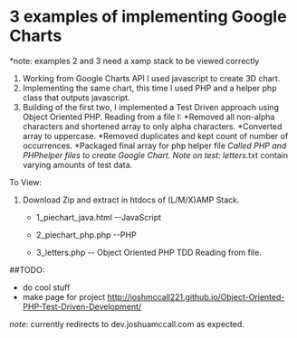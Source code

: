 

# 3 examples of implementing Google Charts
*note: examples 2 and 3 need a xamp stack to be viewed correctly

1. Working from Google Charts API I used javascript to create 3D chart. 
2. Implementing the same chart, this time I used PHP and a helper php class that outputs javascript. 
3. Building of the first two, I implemented a Test Driven approach using Object Oriented PHP. Reading from a file I:
	*Removed all non-alpha characters and shortened array to only alpha characters. 
	*Converted array to uppercase. 
	*Removed duplicates and kept count of number of occurrences.
	*Packaged final array for php helper file
	*Called PHP and PHPhelper files to create Google Chart. 
   Note on test: letters*.txt contain varying amounts of test data. 

To View:

1. Download Zip and extract in htdocs of (L/M/X)AMP Stack.

   * 1_piechart_java.html --JavaScript

   * 2_piechart_php.php --PHP 

   * 3_letters.php -- Object Oriented PHP TDD Reading from file. 







##TODO:

- do cool stuff
- make page for project http://joshmccall221.github.io/Object-Oriented-PHP-Test-Driven-Development/

*note*: currently redirects to dev.joshuamccall.com as expected. 
